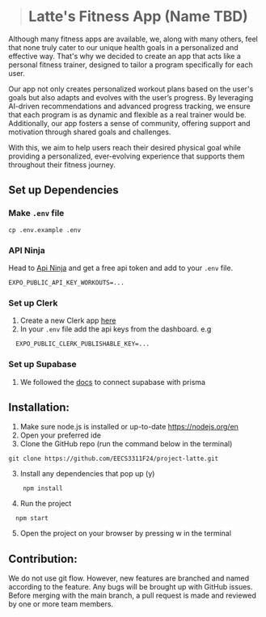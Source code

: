 > # Latte's Fitness App (Name TBD)

Although many fitness apps are available, we, along with many others, feel that none truly cater to our unique health goals in a personalized and effective way. That's why we decided to create an app that acts like a personal fitness trainer, designed to tailor a program specifically for each user.

Our app not only creates personalized workout plans based on the user's goals but also adapts and evolves with the user’s progress. By leveraging AI-driven recommendations and advanced progress tracking, we ensure that each program is as dynamic and flexible as a real trainer would be. Additionally, our app fosters a sense of community, offering support and motivation through shared goals and challenges.

With this, we aim to help users reach their desired physical goal while providing a personalized, ever-evolving experience that supports them throughout their fitness journey.

## Set up Dependencies

### Make `.env` file
```
cp .env.example .env
```

### API Ninja
Head to [Api Ninja](https://api-ninjas.com/) and get a free api token and add to your `.env` file. 
```
EXPO_PUBLIC_API_KEY_WORKOUTS=...
```
### Set up Clerk
1. Create a new Clerk app [here](https://clerk.com/)
2. In your `.env` file add the api keys from the dashboard. e.g
```
  EXPO_PUBLIC_CLERK_PUBLISHABLE_KEY=...
```
### Set up Supabase
1. We followed the [docs](https://supabase.com/partners/integrations/prisma) to connect supabase with prisma

## Installation:

1. Make sure node.js is installed or up-to-date https://nodejs.org/en
2. Open your preferred ide
3. Clone the GitHub repo (run the command below in the terminal)

```
git clone https://github.com/EECS3311F24/project-latte.git
```

3. Install any dependencies that pop up (y)

```
    npm install
```

4. Run the project

```
  npm start
```

5. Open the project on your browser by pressing w in the terminal

## Contribution:

We do not use git flow. However, new features are branched and named according to the feature. Any bugs will be brought up with GitHub issues. Before merging with the main branch, a pull request is made and reviewed by one or more team members.
